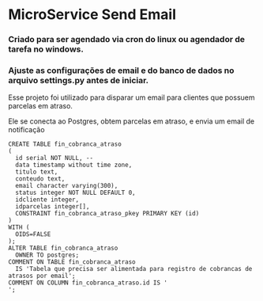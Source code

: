 # MicroService Send Email

### Criado para ser agendado via cron do linux ou agendador de tarefa no windows.

### Ajuste as configurações de email e do banco de dados no arquivo settings.py antes de iniciar.


Esse projeto foi utilizado para disparar um email para clientes que possuem parcelas em atraso.

Ele se conecta ao Postgres, obtem parcelas em atraso, e envia um email de notificação


```
CREATE TABLE fin_cobranca_atraso
(
  id serial NOT NULL, -- 
  data timestamp without time zone,
  titulo text,
  conteudo text,
  email character varying(300),
  status integer NOT NULL DEFAULT 0,
  idcliente integer,
  idparcelas integer[],
  CONSTRAINT fin_cobranca_atraso_pkey PRIMARY KEY (id)
)
WITH (
  OIDS=FALSE
);
ALTER TABLE fin_cobranca_atraso
  OWNER TO postgres;
COMMENT ON TABLE fin_cobranca_atraso
  IS 'Tabela que precisa ser alimentada para registro de cobrancas de atrasos por email';
COMMENT ON COLUMN fin_cobranca_atraso.id IS '
';
```
